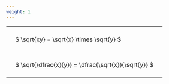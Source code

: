 ```yaml
---
weight: 1
---
```


<style type="text/css">
#T_02db0 th.col_heading {
  text-align: left;
  font-size: 1em;
}
#T_02db0 td {
  text-align: left;
  font-size: 1em;
  padding: 1.5em;
}
</style>
<table id="T_02db0">
  <thead>
  </thead>
  <tbody>
    <tr>
      <td id="T_02db0_row0_col0" class="data row0 col0" >$ \sqrt{xy} = \sqrt{x} \times \sqrt{y} $</td>
    </tr>
    <tr>
      <td id="T_02db0_row1_col0" class="data row1 col0" >$ \sqrt{\dfrac{x}{y}} = \dfrac{\sqrt{x}}{\sqrt{y}} $</td>
    </tr>
  </tbody>
</table>
